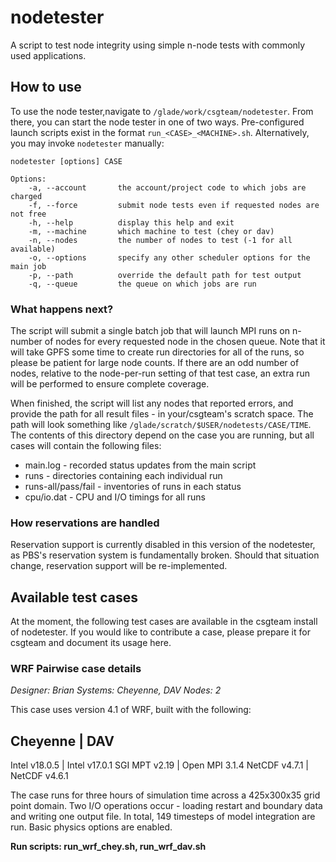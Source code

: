 # nodetester
A script to test node integrity using simple n-node tests with commonly used applications.

## How to use
To use the node tester,navigate to `/glade/work/csgteam/nodetester`. From there, you can start the node tester in one of two ways. Pre-configured launch scripts exist in the format `run_<CASE>_<MACHINE>.sh`. Alternatively, you may invoke `nodetester` manually:

```
nodetester [options] CASE

Options:
    -a, --account       the account/project code to which jobs are charged
    -f, --force         submit node tests even if requested nodes are not free
    -h, --help          display this help and exit
    -m, --machine       which machine to test (chey or dav)
    -n, --nodes         the number of nodes to test (-1 for all available)
    -o, --options       specify any other scheduler options for the main job
    -p, --path          override the default path for test output
    -q, --queue         the queue on which jobs are run
```

### What happens next?

The script will submit a single batch job that will launch MPI runs on n-number of nodes for every requested node in the chosen queue. Note that it will take GPFS some time to create run directories for all of the runs, so please be patient for large node counts. If there are an odd number of nodes, relative to the node-per-run setting of that test case, an extra run will be performed to ensure complete coverage.

When finished, the script will list any nodes that reported errors, and provide the path for all result files - in your/csgteam's scratch space. The path will look something like `/glade/scratch/$USER/nodetests/CASE/TIME`. The contents of this directory depend on the case you are running, but all cases will contain the following files:

* main.log - recorded status updates from the main script
* runs - directories containing each individual run
* runs-all/pass/fail - inventories of runs in each status
* cpu/io.dat - CPU and I/O timings for all runs

### How reservations are handled

Reservation support is currently disabled in this version of the nodetester, as PBS's reservation system is fundamentally broken. Should that situation change, reservation support will be re-implemented.

## Available test cases

At the moment, the following test cases are available in the csgteam install of nodetester. If you would like to contribute a case, please prepare it for csgteam and document its usage here.

### WRF Pairwise case details

*Designer: Brian*
*Systems:  Cheyenne, DAV*
*Nodes:    2*

This case uses version 4.1 of WRF, built with the following:

Cheyenne      | DAV
------------------------------
Intel v18.0.5 | Intel v17.0.1
SGI MPT v2.19 | Open MPI 3.1.4
NetCDF v4.7.1 | NetCDF v4.6.1

The case runs for three hours of simulation time across a 425x300x35 grid point domain. Two I/O operations occur - loading restart and boundary data and writing one output file. In total, 149 timesteps of model integration are run. Basic physics options are enabled.

**Run scripts: run_wrf_chey.sh, run_wrf_dav.sh**
